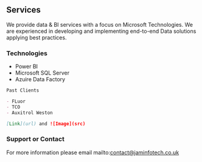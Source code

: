 ## Services

We provide data & BI services with a focus on Microsoft Technologies. We are experienced in developing and implementing end-to-end Data solutions applying best practices. 

### Technologies
- Power BI
- Microsoft SQL Server
- Azuire Data Factory

```markdown
Past Clients

- FLuor
- TCO
- Auxitrol Weston

[Link](url) and ![Image](src)
```

### Support or Contact

For more information please email mailto:contact@jaminfotech.co.uk
